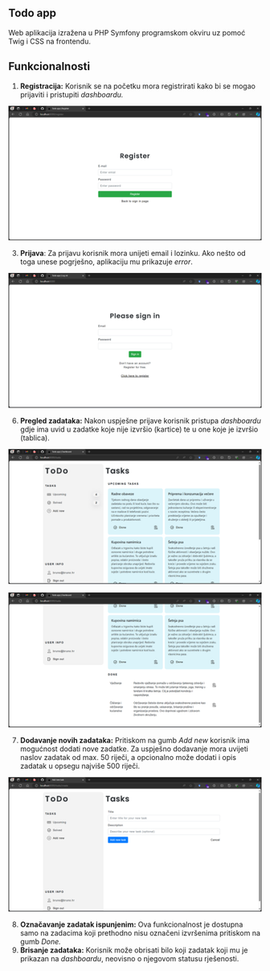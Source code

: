 ## Todo app
Web aplikacija izražena u PHP Symfony programskom okviru uz pomoć Twig i CSS na frontendu. 

## Funkcionalnosti
1. __Registracija:__ Korisnik se na početku mora registrirati kako bi se mogao prijaviti i pristupiti _dashboardu._

![Screenshot zaslona registracije.](/assets/screens/registracija.png)

3. __Prijava__: Za prijavu korisnik mora unijeti email i lozinku. Ako nešto od toga unese pogrješno, aplikaciju mu prikazuje _error_.

![Screenshot zaslona prijave.](/assets/screens/prijava.png)

6. __Pregled zadataka:__ Nakon uspješne prijave korisnik pristupa _dashboardu_ gdje ima uvid u zadatke koje nije izvršio (kartice) te u one koje je izvršio (tablica).

![Screenshot pregled nerješenih zadataka.](/assets/screens/dashboard_1.png)

![Screenshot pregled rješenih zadataka.](/assets/screens/dashboard_2.png)

7. __Dodavanje novih zadataka:__ Pritiskom na gumb _Add new_ korisnik ima mogućnost dodati nove zadatke. Za uspješno dodavanje mora uvijeti naslov zadatak od max. 50 riječi, a opcionalno može dodati i opis zadatak u opsegu najviše 500 riječi.

![Screenshot zaslona za dodavanje novih zadataka.](/assets/screens/dodavanje.png)

8. __Označavanje zadatak ispunjenim:__ Ova funkcionalnost je dostupna samo na zadacima koji prethodno nisu označeni izvršenima pritiskom na gumb _Done._
9. __Brisanje zadataka:__ Korisnik može obrisati bilo koji zadatak koji mu je prikazan na _dashboardu_, neovisno o njegovom statusu rješenosti.
